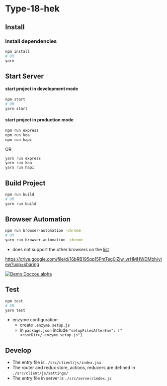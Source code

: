 # **Type-18-hek**

## **Install**
### install dependencies
```bash
npm install
# OR
yarn
```

## **Start Server**

#### start project in development mode

```bash
npm start
# OR
yarn start
```
#### start project in production mode

```bash
npm run express
npm run koa
npm run hapi
```
OR

```bash
yarn run express
yarn run koa
yarn run hapi
```

## **Build Project**
```bash
npm run build
# OR
yarn run build
```

## **Browser Automation**

```bash
npm run browser-automation -chrome
# OR
yarn run browser-automation -chrome
```

- does not support the other browsers on the [list](https://www.selenium.dev/selenium/docs/api/javascript/module/selenium-webdriver/lib/capabilities_exports_Browser.html)

https://drive.google.com/file/d/16bRB195qp15PmTeg0iZjw_vrHMHWDMbh/view?usp=sharing

[![Demo Doccou alpha](http://share.gifyoutube.com/KzB6Gb.gif)](https://drive.google.com/file/d/16bRB195qp15PmTeg0iZjw_vrHMHWDMbh/view?usp=sharing)

## **Test**

```bash
npm test
# OR
yarn test
```

- enzyme configuration:
  - create `.enzyme.setup.js`
  - in `package.json` include `"setupFilesAfterEnv": ["<rootDir>/.enzyme.setup.js"]`

## **Develop**
- The entry file is `./src/client/js/index.jsx`
- The router and redux store, actions, reducers are defined in `./src/client/js/settings/`
- The entry file in server is `./src/server/index.js`
